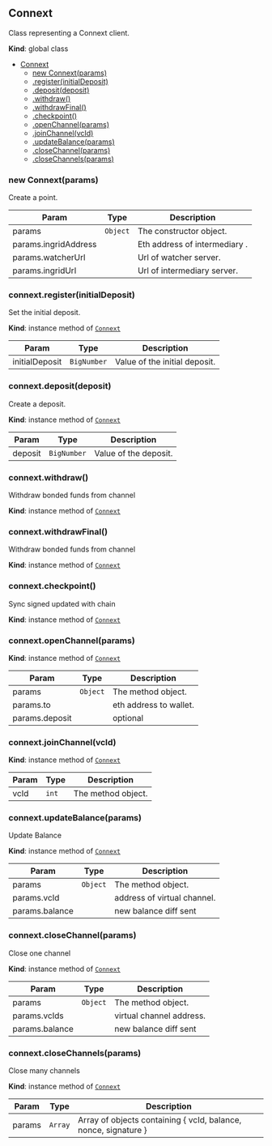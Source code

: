<a name="Connext"></a>

## Connext
Class representing a Connext client.

**Kind**: global class  

* [Connext](#Connext)
    * [new Connext(params)](#new_Connext_new)
    * [.register(initialDeposit)](#Connext+register)
    * [.deposit(deposit)](#Connext+deposit)
    * [.withdraw()](#Connext+withdraw)
    * [.withdrawFinal()](#Connext+withdrawFinal)
    * [.checkpoint()](#Connext+checkpoint)
    * [.openChannel(params)](#Connext+openChannel)
    * [.joinChannel(vcId)](#Connext+joinChannel)
    * [.updateBalance(params)](#Connext+updateBalance)
    * [.closeChannel(params)](#Connext+closeChannel)
    * [.closeChannels(params)](#Connext+closeChannels)

<a name="new_Connext_new"></a>

### new Connext(params)
Create a point.


| Param | Type | Description |
| --- | --- | --- |
| params | <code>Object</code> | The constructor object. |
| params.ingridAddress |  | Eth address of intermediary . |
| params.watcherUrl |  | Url of watcher server. |
| params.ingridUrl |  | Url of intermediary server. |

<a name="Connext+register"></a>

### connext.register(initialDeposit)
Set the initial deposit.

**Kind**: instance method of [<code>Connext</code>](#Connext)  

| Param | Type | Description |
| --- | --- | --- |
| initialDeposit | <code>BigNumber</code> | Value of the initial deposit. |

<a name="Connext+deposit"></a>

### connext.deposit(deposit)
Create a deposit.

**Kind**: instance method of [<code>Connext</code>](#Connext)  

| Param | Type | Description |
| --- | --- | --- |
| deposit | <code>BigNumber</code> | Value of the deposit. |

<a name="Connext+withdraw"></a>

### connext.withdraw()
Withdraw bonded funds from channel

**Kind**: instance method of [<code>Connext</code>](#Connext)  
<a name="Connext+withdrawFinal"></a>

### connext.withdrawFinal()
Withdraw bonded funds from channel

**Kind**: instance method of [<code>Connext</code>](#Connext)  
<a name="Connext+checkpoint"></a>

### connext.checkpoint()
Sync signed updated with chain

**Kind**: instance method of [<code>Connext</code>](#Connext)  
<a name="Connext+openChannel"></a>

### connext.openChannel(params)
**Kind**: instance method of [<code>Connext</code>](#Connext)  

| Param | Type | Description |
| --- | --- | --- |
| params | <code>Object</code> | The method object. |
| params.to |  | eth address to wallet. |
| params.deposit |  | optional |

<a name="Connext+joinChannel"></a>

### connext.joinChannel(vcId)
**Kind**: instance method of [<code>Connext</code>](#Connext)  

| Param | Type | Description |
| --- | --- | --- |
| vcId | <code>int</code> | The method object. |

<a name="Connext+updateBalance"></a>

### connext.updateBalance(params)
Update Balance

**Kind**: instance method of [<code>Connext</code>](#Connext)  

| Param | Type | Description |
| --- | --- | --- |
| params | <code>Object</code> | The method object. |
| params.vcId |  | address of virtual channel. |
| params.balance |  | new balance diff sent |

<a name="Connext+closeChannel"></a>

### connext.closeChannel(params)
Close one channel

**Kind**: instance method of [<code>Connext</code>](#Connext)  

| Param | Type | Description |
| --- | --- | --- |
| params | <code>Object</code> | The method object. |
| params.vcIds |  | virtual channel address. |
| params.balance |  | new balance diff sent |

<a name="Connext+closeChannels"></a>

### connext.closeChannels(params)
Close many channels

**Kind**: instance method of [<code>Connext</code>](#Connext)  

| Param | Type | Description |
| --- | --- | --- |
| params | <code>Array</code> | Array of objects containing { vcId, balance, nonce, signature } |

